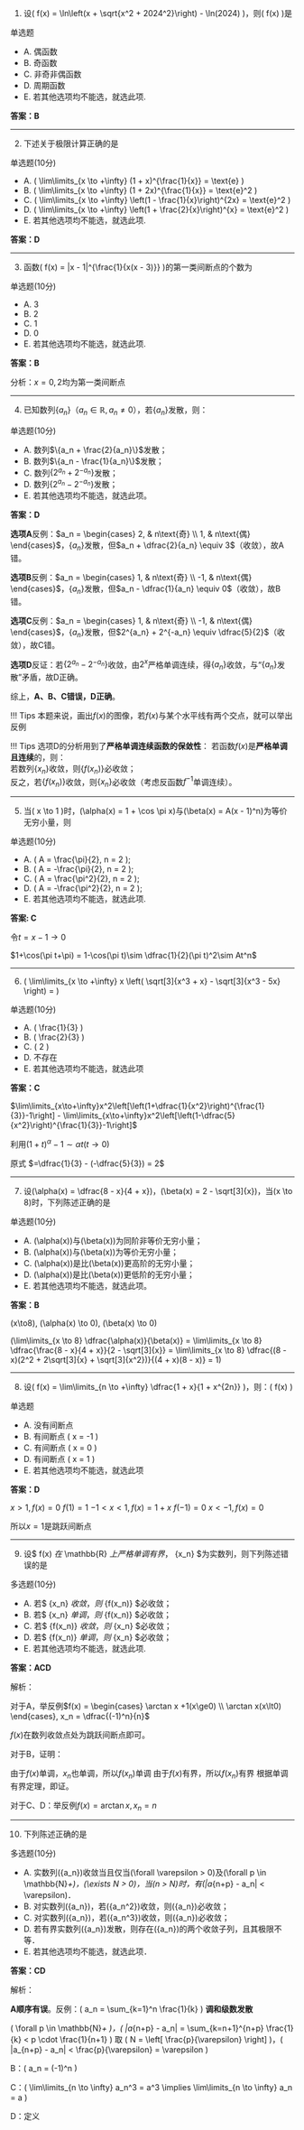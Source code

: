 1. 设\( f(x) = \ln\left(x + \sqrt{x^2 + 2024^2}\right) - \ln(2024) \)，则\( f(x) \)是

单选题

- A. 偶函数
- B. 奇函数
- C. 非奇非偶函数
- D. 周期函数
- E. 若其他选项均不能选，就选此项.

**答案：B**

---

2. 下述关于极限计算正确的是

单选题(10分)

- A. \( \lim\limits_{x \to +\infty} (1 + x)^{\frac{1}{x}} = \text{e} \)
- B. \( \lim\limits_{x \to +\infty} (1 + 2x)^{\frac{1}{x}} = \text{e}^2 \)
- C. \( \lim\limits_{x \to +\infty} \left(1 - \frac{1}{x}\right)^{2x} = \text{e}^2 \)
- D. \( \lim\limits_{x \to +\infty} \left(1 + \frac{2}{x}\right)^{x} = \text{e}^2 \)
- E. 若其他选项均不能选，就选此项.

**答案：D**

---

3. 函数\( f(x) = |x - 1|^{\frac{1}{x(x - 3)}} \)的第一类间断点的个数为

单选题(10分)

- A. 3
- B. 2
- C. 1
- D. 0
- E. 若其他选项均不能选，就选此项.

**答案：B**

分析：$x = 0,2$均为第一类间断点

---

4. 已知数列$\{a_n\}$（$a_n \in \mathbb{R}, a_n \neq 0$），若$\{a_n\}$发散，则：

单选题(10分)

- A. 数列$\{a_n + \frac{2}{a_n}\}$发散；
- B. 数列$\{a_n - \frac{1}{a_n}\}$发散；
- C. 数列$\{2^{a_n} + 2^{-a_n}\}$发散；
- D. 数列$\{2^{a_n} - 2^{-a_n}\}$发散；
- E. 若其他选项均不能选，就选此项。

**答案：D**

**选项A**反例：$a_n = \begin{cases} 2, & n\text{奇} \\ 1, & n\text{偶} \end{cases}$，$\{a_n\}$发散，但$a_n + \dfrac{2}{a_n} \equiv 3$（收敛），故A错。

**选项B**反例：$a_n = \begin{cases} 1, & n\text{奇} \\ -1, & n\text{偶} \end{cases}$，$\{a_n\}$发散，但$a_n - \dfrac{1}{a_n} \equiv 0$（收敛），故B错。

**选项C**反例：$a_n = \begin{cases} 1, & n\text{奇} \\ -1, & n\text{偶} \end{cases}$，$\{a_n\}$发散，但$2^{a_n} + 2^{-a_n} \equiv \dfrac{5}{2}$（收敛），故C错。

**选项D**反证：若$\{2^{a_n} - 2^{-a_n}\}$收敛，由$2^x$严格单调连续，得$\{a_n\}$收敛，与“$\{a_n\}$发散”矛盾，故D正确。

综上，**A、B、C错误，D正确**。

!!! Tips
    本题来说，画出$f(x)$的图像，若$f(x)$与某个水平线有两个交点，就可以举出反例

!!! Tips
    选项D的分析用到了**严格单调连续函数的保敛性**：
    若函数$f(x)$是**严格单调且连续**的，则：<br>
        若数列$\{x_n\}$收敛，则$\{f(x_n)\}$必收敛；<br>
        反之，若$\{f(x_n)\}$收敛，则$\{x_n\}$必收敛（考虑反函数$f^{-1}$单调连续）。



---

5. 当\( x \to 1 \)时，\(\alpha(x) = 1 + \cos \pi x\)与\(\beta(x) = A(x - 1)^n\)为等价无穷小量，则

单选题(10分)

- A. \( A = \frac{\pi}{2}, n = 2 \);
- B. \( A = -\frac{\pi}{2}, n = 2 \);
- C. \( A = \frac{\pi^2}{2}, n = 2 \);
- D. \( A = -\frac{\pi^2}{2}, n = 2 \);
- E. 若其他选项均不能选，就选此项.

**答案: C**

令$t = x-1\to0$

$1+\cos(\pi t+\pi) = 1-\cos(\pi t)\sim \dfrac{1}{2}(\pi t)^2\sim At^n$



---

6. \( \lim\limits_{x \to +\infty} x \left( \sqrt[3]{x^3 + x} - \sqrt[3]{x^3 - 5x} \right) = \)

单选题(10分)

- A. \( \frac{1}{3} \)
- B. \( \frac{2}{3} \)
- C. \( 2 \)
- D. 不存在
- E. 若其他选项均不能选，就选此项

**答案：C**

$\lim\limits_{x\to+\infty}x^2\left[\left(1+\dfrac{1}{x^2}\right)^{\frac{1}{3}}-1\right] - \lim\limits_{x\to+\infty}x^2\left[\left(1-\dfrac{5}{x^2}\right)^{\frac{1}{3}}-1\right]$

利用$(1+t)^\alpha-1\sim \alpha t(t\to0)$

原式 $=\dfrac{1}{3} - (-\dfrac{5}{3}) = 2$

---

7. 设\(\alpha(x) = \dfrac{8 - x}{4 + x}\)，\(\beta(x) = 2 - \sqrt[3]{x}\)，当\(x \to 8\)时，下列陈述正确的是

单选题(10分)

- A. \(\alpha(x)\)与\(\beta(x)\)为同阶非等价无穷小量；
- B. \(\alpha(x)\)与\(\beta(x)\)为等价无穷小量；
- C. \(\alpha(x)\)是比\(\beta(x)\)更高阶的无穷小量；
- D. \(\alpha(x)\)是比\(\beta(x)\)更低阶的无穷小量；
- E. 若其他选项均不能选，就选此项。

**答案：B**


\(x\to8\), \(\alpha(x) \to 0\), \(\beta(x) \to 0\)

\(\lim\limits_{x \to 8} \dfrac{\alpha(x)}{\beta(x)} = \lim\limits_{x \to 8} \dfrac{\frac{8 - x}{4 + x}}{2 - \sqrt[3]{x}} = \lim\limits_{x \to 8} \dfrac{(8 - x)(2^2 + 2\sqrt[3]{x} + \sqrt[3]{x^2})}{(4 + x)(8 - x)} = 1\)


---

8. 设\( f(x) = \lim\limits_{n \to +\infty} \dfrac{1 + x}{1 + x^{2n}} \)，则：\( f(x) \)

单选题

- A. 没有间断点
- B. 有间断点 \( x = -1 \)
- C. 有间断点 \( x = 0 \)
- D. 有间断点 \( x = 1 \)
- E. 若其他选项均不能选，就选此项

**答案：D**

$x>1,f(x) = 0$
$f(1) = 1$
$-1<x<1,f(x) = 1+x$
$f(-1) = 0$
$x<-1,f(x) = 0$

所以$x = 1$是跳跃间断点


---


9. 设$ f(x) $在$ \mathbb{R} $上严格单调有界，$ \{x_n\} $为实数列，则下列陈述错误的是

多选题(10分)

- A. 若$ \{x_n\} $收敛，则$ \{f(x_n)\} $必收敛；
- B. 若$ \{x_n\} $单调，则$ \{f(x_n)\} $必收敛；
- C. 若$ \{f(x_n)\} $收敛，则$ \{x_n\} $必收敛；
- D. 若$ \{f(x_n)\} $单调，则$ \{x_n\} $必收敛；
- E. 若其他选项均不能选，就选此项.

**答案：ACD**

解析：

对于A，举反例$f(x) = \begin{cases}
    \arctan x +1(x\ge0) \\
    \arctan x(x\lt0)
\end{cases}, x_n = \dfrac{(-1)^n}{n}$

$f(x)$在数列收敛点处为跳跃间断点即可。

对于B，证明：

由于$f(x)$单调，$x_n$也单调，所以$f(x_n)$单调
由于$f(x)$有界，所以$f(x_n)$有界
根据单调有界定理，即证。

对于C、D：举反例$f(x) = \arctan x, x_n = n$

---

10. 下列陈述正确的是

多选题(10分)

- A. 实数列\(\{a_n\}\)收敛当且仅当\(\forall \varepsilon > 0\)及\(\forall p \in \mathbb{N}_+\)，\(\exists N > 0\)，当\(n > N\)时，有\(|a_{n+p} - a_n| < \varepsilon\)．
- B. 对实数列\(\{a_n\}\)，若\(\{a_n^2\}\)收敛，则\(\{a_n\}\)必收敛；
- C. 对实数列\(\{a_n\}\)，若\(\{a_n^3\}\)收敛，则\(\{a_n\}\)必收敛；
- D. 若有界实数列\(\{a_n\}\)发散，则存在\(\{a_n\}\)的两个收敛子列，且其极限不等．
- E. 若其他选项均不能选，就选此项．

**答案：CD**

解析：

**A顺序有误**。反例：\( a_n = \sum_{k=1}^n \frac{1}{k} \) **调和级数发散**

\( \forall p \in \mathbb{N}_+ \)，\( |a_{n+p} - a_n| = \sum_{k=n+1}^{n+p} \frac{1}{k} < p \cdot \frac{1}{n+1} \)
取 \( N = \left[ \frac{p}{\varepsilon} \right] \)，\( |a_{n+p} - a_n| < \frac{p}{\varepsilon} = \varepsilon \) 


B：\( a_n = (-1)^n \)

C：\( \lim\limits_{n \to \infty} a_n^3 = a^3 \implies \lim\limits_{n \to \infty} a_n = a \)

D：定义
